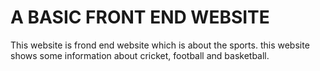 # A BASIC FRONT END WEBSITE
This website is frond end website which is about the sports. this website shows some information about cricket, football and basketball.
